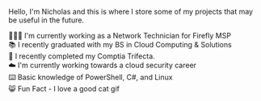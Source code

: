 
Hello, I'm Nicholas and this is where I store some of my projects that may be useful in the future.

👨🏻‍💻 I'm currently working as a Network Technician for Firefly MSP <br />
📚 I recently graduated with my BS in Cloud Computing & Solutions <br />
🔐 I recently completed my Comptia Trifecta. <br />
☁️ I'm currently working towards a cloud security career <br />
⌨️ Basic knowledge of PowerShell, C#, and Linux <br />
😸 Fun Fact - I love a good cat gif
